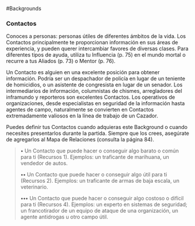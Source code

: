 #Backgrounds 

### Contactos

Conoces a personas: personas útiles de diferentes ámbitos de la vida. Los Contactos principalmente te proporcionan información en sus áreas de experiencia, y pueden querer intercambiar favores de diversas clases. Para diferentes tipos de ayuda, utiliza tu Influencia (p. 75) en el mundo mortal o recurre a tus Aliados (p. 73) o Mentor (p. 76).

Un Contacto es alguien en una excelente posición para obtener información. Podría ser un despachador de policía en lugar de un teniente de homicidios, o un asistente de congresista en lugar de un senador. Los intermediarios de información, columnistas de chismes, arregladores del inframundo y reporteros son excelentes Contactos. Los operativos de organizaciones, desde especialistas en seguridad de la información hasta agentes de campo, naturalmente se convierten en Contactos extremadamente valiosos en la línea de trabajo de un Cazador.

Puedes definir tus Contactos cuando adquieras este Background o cuando necesites presentarlos durante la partida. Siempre que los crees, asegúrate de agregarlos al Mapa de Relaciones (consulta la página 84).

>**•** Un Contacto que puede hacer o conseguir algo barato o común para ti (Recursos 1). Ejemplos: un traficante de marihuana, un vendedor de autos.
>
>**••** Un Contacto que puede hacer o conseguir algo útil para ti (Recursos 2). Ejemplos: un traficante de armas de baja escala, un veterinario.
>
>**•••** Un Contacto que puede hacer o conseguir algo costoso o difícil para ti (Recursos 4). Ejemplos: un experto en sistemas de seguridad; un francotirador de un equipo de ataque de una organización, un agente antidrogas u otro campo útil.